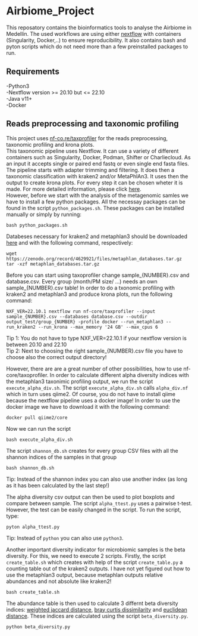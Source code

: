 # Airbiome_Project
This reposatory contains the bioinformatics tools to analyse the Airbiome in Medellín.
The used workflows are using either [nextflow](https://www.nextflow.io/) with containers (Singularity, Docker,..) to ensure reproducibility.
It also contains bash and pyton scripts which do not need more than a few preinstalled packages to run.
## Requirements
-Python3 \
-Nextflow version >= 20.10 but <=  22.10 \
-Java v11+ \
-Docker 
## Reads preprocessing and taxonomic profiling 
This project uses [nf-co.re/taxprofiler](https://nf-co.re/taxprofiler/1.0.0) for the reads preprocessing, taxonomic profiling and krona plots.  
This taxonomic pipeline  uses Nextflow. It can use a variety of different 
containers such as Singularity, Docker, Podman, Shifter or Charliecloud. As an input it accepts single or 
paired end fastq or even single end fasta files. The pipeline starts with adapter trimming and filtering. 
It does then a taxonomic classification with kraken2 and/or MetaPhlAn3. It uses then the output to create krona plots. 
For every step it can be chosen wheter it is made. For more detailed information, please click [here](https://nf-co.re/taxprofiler/1.0.0). \
However, before we start with the analysis of the metagenomic samles we have to install a few python packages. All the necessay packages can be found in the script ```python_packages.sh```. These packages can be installed manually or simply by running:

```
bash python_packages.sh
```

Databeses necessary for kraken2 and metaphlan3 should be downloaded [here](https://benlangmead.github.io/aws-indexes/k2) and with the following command, respectively: 

```
wget https://zenodo.org/record/4629921/files/metaphlan_databases.tar.gz 
tar -xzf metaphlan_databases.tar.gz
```

Before you can start using taxoprofiler change sample_{NUMBER}.csv and database.csv. Every group (month/PM size/ ...) needs an own sample_{NUMBER}.csv table! In order to do a txonomic profiling with kraken2 and metaphlan3 and produce krona plots, run the following command:

```
NXF_VER=22.10.1 nextflow run nf-core/taxprofiler --input sample_{NUMBER}.csv --databases database.csv --outdir output_test/group_{NUMBER} -profile docker --run_metaphlan3 --run_kraken2 --run_krona --max_memory '24 GB' --max_cpus 6
```

Tip 1: You do not have to type NXF_VER=22.10.1 if your nextflow version is between 20.10 and 22.10 \
Tip 2: Next to choosing the right sample_{NUMBER}.csv file you have to choose also the correct output directory!

However, there are are a great number of other possibilities, how to use nf-core/taxoprofiler.
In order to calculate different alpha diversity indices with the metaphlan3 taxonimic profiling output, we run the script ```execute_alpha_div.sh```.
The script ```execute_alpha_div.sh``` calls ```alpha_div.nf``` which in turn uses qiime2. Of course, you do not have to install qiime because the nextflow pipeline uses a docker image! In order to use the docker image we have to download it with the following command:

```
docker pull qiime2/core
```

Now we can run the script


```
bash execute_alpha_div.sh
```
The script ```shannon_db.sh``` creates for every group CSV files with all the shannon indices of the samples in that group

```
bash shannon_db.sh
```
Tip: Instead of the shannon index you can also use another index (as long as it has been calculated by the last step!)

The alpha diversity csv output can then be used to plot boxplots and compare between sample. The script ```alpha_ttest.py``` uses a pairwise t-test. However, the test can be easily changed in the script. To run the script, type:


```
pyton alpha_ttest.py
```
Tip: Instead of ```python``` you can also use ```python3```.

Another important diversity indicator for microbiomic samples is the beta diversity. For this, we need to execute 2 scripts.
Firstly, the script ```create_table.sh``` which creates with help of the script ```create_table.py``` a counting table out of the kraken2 outputs.
I have not yet figured out how to use the metaphlan3 output, because metaphlan outputs relative abundances and not absolute like kraken2!

```
bash create_table.sh
```
The abundance table is then used to calculate 3 differnt beta diversity indices: [weighted jaccard distance](https://rpubs.com/lgadar/weighted-jaccard), [bray curtis dissimilarity](https://people.revoledu.com/kardi/tutorial/Similarity/BrayCurtisDistance.html) and [euclidean distance](https://www.engati.com/glossary/euclidean-distance). These indices are calculated using the script ```beta_diversity.py```.
```
python beta_diversity.py
```
